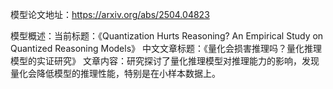 模型论文地址：https://arxiv.org/abs/2504.04823

模型概述：当前标题：《Quantization Hurts Reasoning? An Empirical Study on Quantized Reasoning Models》
中文文章标题：《量化会损害推理吗？量化推理模型的实证研究》
文章内容：研究探讨了量化推理模型对推理能力的影响，发现量化会降低模型的推理性能，特别是在小样本数据上。
